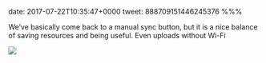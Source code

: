date: 2017-07-22T10:35:47+0000
tweet: 888709151446245376
%%%

We’ve basically come back to a manual sync button, but it is a nice balance of saving resources and being useful. Even uploads without Wi-Fi

![](DFVUQmHXUAABiXQ.jpg)
